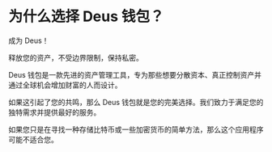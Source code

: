 # 为什么选择 Deus 钱包？

成为 Deus！

释放您的资产，不受边界限制，保持私密。

Deus 钱包是一款先进的资产管理工具，专为那些想要分散资本、真正控制资产并通过全球机会增加财富的人而设计。

如果这引起了您的共鸣，那么 Deus 钱包就是您的完美选择。我们致力于满足您的独特需求并提供最好的服务。

如果您只是在寻找一种存储比特币或一些加密货币的简单方法，那么这个应用程序可能不适合您。